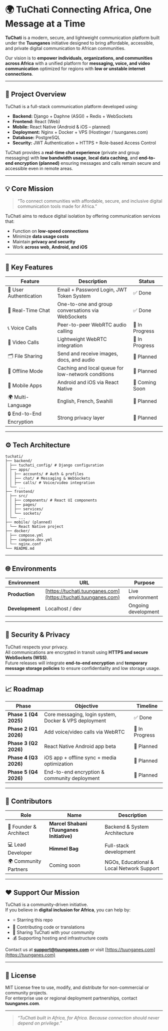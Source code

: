 # 🌍 TuChati Connecting Africa, One Message at a Time

**TuChati** is a modern, secure, and lightweight communication platform built under the **Tuunganes** initiative designed to bring affordable, accessible, and private digital communication to African communities.

Our vision is to **empower individuals, organizations, and communities across Africa** with a unified platform for **messaging, voice, and video communication** optimized for regions with **low or unstable internet connections**.

---

## 🚀 Project Overview

TuChati is a full-stack communication platform developed using:

- **Backend:** Django + Daphne (ASGI) + Redis + WebSockets  
- **Frontend:** React (Web)  
- **Mobile:** React Native (Android & iOS – planned)  
- **Deployment:** Nginx + Docker + VPS (Hostinger / tuunganes.com)  
- **Database:** PostgreSQL  
- **Security:** JWT Authentication + HTTPS + Role-based Access Control  

TuChati provides a **real-time chat experience** (private and group messaging) with **low bandwidth usage**, **local data caching**, and **end-to-end encryption (planned)** ensuring messages and calls remain secure and accessible even in remote areas.

---

## 💡 Core Mission

> “To connect communities with affordable, secure, and inclusive digital communication tools made for Africa.”

TuChati aims to reduce digital isolation by offering communication services that:
- Function on **low-speed connections**
- Minimize **data usage costs**
- Maintain **privacy and security**
- Work **across web, Android, and iOS**

---

## 🧩 Key Features

| Feature | Description | Status |
|----------|--------------|--------|
| 🔐 User Authentication | Email + Password Login, JWT Token System | ✅ Done |
| 💬 Real-Time Chat | One-to-one and group conversations via WebSockets | ✅ Done |
| 📞 Voice Calls | Peer-to-peer WebRTC audio calling | 🔧 In Progress |
| 🎥 Video Calls | Lightweight WebRTC integration | 🔧 In Progress |
| 🗂️ File Sharing | Send and receive images, docs, and audio | 🚧 Planned |
| 📴 Offline Mode | Caching and local queue for low-network conditions | 🚧 Planned |
| 📱 Mobile Apps | Android and iOS via React Native | 🚧 Coming Soon |
| 🌍 Multi-Language | English, French, Swahili | 🚧 Planned |
| 🔒 End-to-End Encryption | Strong privacy layer | 🚧 Planned |

---

## ⚙️ Tech Architecture
```
tuchati/
├── backend/
│ ├── tuchati_config/ # Django configuration
│ ├── apps/
│ │ ├── accounts/ # Auth & profiles
│ │ ├── chat/ # Messaging & WebSockets
│ │ ├── calls/ # Voice/video integration
│ └── ...
├── frontend/
│ ├── src/
│ │ ├── components/ # React UI components
│ │ ├── pages/
│ │ ├── services/
│ │ └── sockets/
│ └── ...
├── mobile/ (planned)
│ └── React Native project
├── docker/
│ ├── compose.yml
│ ├── compose.dev.yml
│ └── nginx.conf
└── README.md
```


---

## 🌐 Environments

| Environment | URL | Purpose |
|--------------|-----|----------|
| **Production** | [https://tuchati.tuunganes.com](https://tuchati.tuunganes.com) | Live environment |
| **Development** | Localhost / dev | Ongoing development |

---

## 🔐 Security & Privacy

TuChati respects your privacy.  
All communications are encrypted in transit using **HTTPS and secure WebSockets (WSS)**.  
Future releases will integrate **end-to-end encryption** and **temporary message storage policies** to ensure confidentiality and low storage usage.

---

## 📈 Roadmap

| Phase | Objective | Timeline |
|--------|------------|-----------|
| **Phase 1 (Q4 2025)** | Core messaging, login system, Docker & VPS deployment | ✅ Done |
| **Phase 2 (Q1 2026)** | Add voice/video calls via WebRTC | 🔧 In Progress |
| **Phase 3 (Q2 2026)** | React Native Android app beta | 🚧 Planned |
| **Phase 4 (Q3 2026)** | iOS app + offline sync + media optimization | 🚧 Planned |
| **Phase 5 (Q4 2026)** | End-to-end encryption & community deployment | 🚧 Planned |

---

## 💪 Contributors

| Role | Name | Description |
|------|------|-------------|
| 🧠 Founder & Architect | **Marcel Shabani (Tuunganes Initiative)** | Backend & System Architecture |
| 💻 Lead Developer | **Himmel Bag** | Full-stack development |
| 🌍 Community Partners | Coming soon | NGOs, Educational & Local Network Support |

---

## ❤️ Support Our Mission

TuChati is a community-driven initiative.  
If you believe in **digital inclusion for Africa**, you can help by:

- ⭐ Starring this repo  
- 🧩 Contributing code or translations  
- 💬 Sharing TuChati with your community  
- 💰 Supporting hosting and infrastructure costs  

Contact us at **support@tuunganes.com** or visit [https://tuunganes.com](https://tuunganes.com)

---

## 📜 License

MIT License free to use, modify, and distribute for non-commercial or community projects.  
For enterprise use or regional deployment partnerships, contact **tuunganes.com**.

---

> *“TuChati built in Africa, for Africa. Because connection should never depend on privilege.”*

